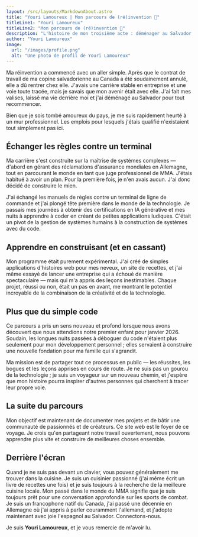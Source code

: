 ```yaml
---
layout: /src/layouts/MarkdownAbout.astro
title: "Youri Lamoureux | Mon parcours de (ré)invention 🚀"
titleLine1: "Youri Lamoureux"
titleLine2: "Mon parcours de (ré)invention 🚀"
description: "L'histoire de mon troisième acte : déménager au Salvador, apprendre à coder et construire un nouvel avenir."
author: "Youri Lamoureux"
image:
  url: "/images/profile.png"
  alt: "Une photo de profil de Youri Lamoureux"
---
```


Ma réinvention a commencé avec un aller simple. Après que le contrat de travail de ma copine salvadorienne au Canada a été soudainement annulé, elle a dû rentrer chez elle. J'avais une carrière stable en entreprise et une voie toute tracée, mais je savais que mon avenir était avec elle. J'ai fait mes valises, laissé ma vie derrière moi et j'ai déménagé au Salvador pour tout recommencer.

Bien que je sois tombé amoureux du pays, je me suis rapidement heurté à un mur professionnel. Les emplois pour lesquels j'étais qualifié n'existaient tout simplement pas ici.

## Échanger les règles contre un terminal

Ma carrière s'est construite sur la maîtrise de systèmes complexes — d'abord en gérant des réclamations d'assurance mondiales en Allemagne, tout en parcourant le monde en tant que juge professionnel de MMA. J'étais habitué à avoir un plan. Pour la première fois, je n'en avais aucun. J'ai donc décidé de construire le mien.

J'ai échangé les manuels de règles contre un terminal de ligne de commande et j'ai plongé tête première dans le monde de la technologie. Je passais mes journées à obtenir des certifications en IA générative et mes nuits à apprendre à coder en créant de petites applications ludiques. C'était un pivot de la gestion de systèmes humains à la construction de systèmes avec du code.

## Apprendre en construisant (et en cassant)

Mon programme était purement expérimental. J'ai créé de simples applications d'histoires web pour mes neveux, un site de recettes, et j'ai même essayé de lancer une entreprise qui a échoué de manière spectaculaire — mais qui m'a appris des leçons inestimables. Chaque projet, réussi ou non, était un pas en avant, me montrant le potentiel incroyable de la combinaison de la créativité et de la technologie.

## Plus que du simple code

Ce parcours a pris un sens nouveau et profond lorsque nous avons découvert que nous attendions notre premier enfant pour janvier 2026. Soudain, les longues nuits passées à déboguer du code n'étaient plus seulement pour mon développement personnel ; elles servaient à construire une nouvelle fondation pour ma famille qui s'agrandit.

Ma mission est de partager tout ce processus en public — les réussites, les bogues et les leçons apprises en cours de route. Je ne suis pas un gourou de la technologie ; je suis un voyageur sur un nouveau chemin, et j'espère que mon histoire pourra inspirer d'autres personnes qui cherchent à tracer leur propre voie.

## La suite du parcours

Mon objectif est maintenant de documenter mes projets et de bâtir une communauté de passionnés et de créateurs. Ce site web est le foyer de ce voyage. Je crois qu'en partageant notre travail ouvertement, nous pouvons apprendre plus vite et construire de meilleures choses ensemble.

## Derrière l'écran

Quand je ne suis pas devant un clavier, vous pouvez généralement me trouver dans la cuisine. Je suis un cuisinier passionné (j'ai même écrit un livre de recettes une fois) et je suis toujours à la recherche de la meilleure cuisine locale. Mon passé dans le monde du MMA signifie que je suis toujours prêt pour une conversation approfondie sur les sports de combat. Je suis un francophone natif du Canada, j'ai passé une décennie en Allemagne où j'ai appris à parler couramment l'allemand, et j'adopte maintenant avec joie l'espagnol au Salvador. Connectons-nous.

Je suis **Youri Lamoureux**, et je vous remercie de m'avoir lu.